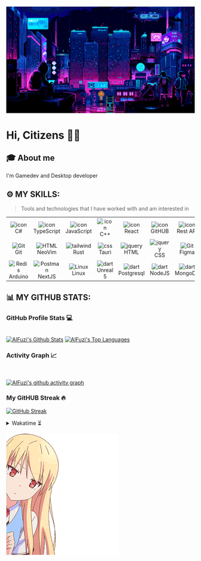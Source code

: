 ![til](./gifs/5927911.gif)

# Hi, Citizens 👋🏼

## 🎓 About me

I'm Gamedev and Desktop developer

## ⚙️ MY SKILLS: 

> Tools and technologies that I have worked with and am interested in

<table align="center">
    <td align="center" width="96">
        <img src="https://techstack-generator.vercel.app/csharp-icon.svg" alt="icon" width="65" height="65" />
      <br>C#
    </td>
    <td align="center" width="96">
        <img src="https://techstack-generator.vercel.app/ts-icon.svg" alt="icon" width="65" height="65" />
      <br>TypeScript
    </td>
    <td align="center" width="96">
        <img src="https://techstack-generator.vercel.app/js-icon.svg" alt="icon" width="65" height="65" />
      <br>JavaScript
    </td>   
    <td align="center" width="96">
        <img src="https://techstack-generator.vercel.app/cpp-icon.svg" alt="icon" width="65" height="65" />
      <br>C++
    </td> 
    <td align="center" width="96">
        <img src="https://techstack-generator.vercel.app/react-icon.svg" alt="icon" width="65" height="65" />
      <br>React
    </td> 
    <td align="center" width="96">
        <img src="https://techstack-generator.vercel.app/github-icon.svg" alt="icon" width="65" height="65" />
      <br>GitHUB
    </td> 
    <td align="center" width="96">
        <img src="https://techstack-generator.vercel.app/restapi-icon.svg" alt="icon" width="65" height="65" />
      <br>Rest API
    </td> 
  </tr>
  <tr>
    <td align="center" width="96">
        <img src="https://skillicons.dev/icons?i=git" width="48" height="48" alt="Git" />
      <br>Git
    </td>
    <td align="center"  width="96">
        <img src="https://skillicons.dev/icons?i=vim" width="48" height="48" alt="HTML" />
      <br>NeoVim
    </td>
    <td align="center" width="96">
        <img src="https://skillicons.dev/icons?i=rust" width="48" height="48" alt="tailwind" />
      <br>Rust
    </td>
    <td align="center" width="96">
        <img src="https://skillicons.dev/icons?i=tauri" width="48" height="48" alt="css" />
      <br>Tauri
    </td>
    <td align="center" width="96">
        <img src="https://skillicons.dev/icons?i=html" width="48" height="48" alt="jquery" />
      <br>HTML
    </td>
        <td align="center" width="96">
        <img src="https://skillicons.dev/icons?i=css" width="48" height="48" alt="jquery" />
      <br>CSS
    </td>
    <td align="center" width="96">
        <img src="https://skillicons.dev/icons?i=figma" width="48" height="48" alt="Git" />
      <br>Figma
    </td>
  </tr>
   <tr>
    <td align="center" width="96">
        <img src="https://skillicons.dev/icons?i=arduino" width="48" height="48" alt="Redis" />
      <br>Arduino
    </td>
    <td align="center" width="96">
        <img src="https://skillicons.dev/icons?i=nextjs" width="48" height="48" alt="Postman" />
      <br>NextJS
    </td>
    <td align="center" width="96">
        <img src="https://skillicons.dev/icons?i=go" width="48" height="48" alt="Linux" />
      <br>Linux
    </td>
    <td align="center" width="96">
        <img src="https://skillicons.dev/icons?i=unreal" width="48" height="48" alt="dart" />
      <br>Unreal 5
    </td>
    <td align="center" width="96">
        <img src="https://skillicons.dev/icons?i=postgres" width="48" height="48" alt="dart" />
      <br>Postgresql
    </td>
     <td align="center" width="96">
        <img src="https://skillicons.dev/icons?i=nodejs" width="48" height="48" alt="dart" />
      <br>NodeJS
    </td>
    <td align="center" width="96">
        <img src="https://skillicons.dev/icons?i=mongodb" width="48" height="48" alt="dart" />
      <br>MongoDB
    </td>
  </tr>
 <tr>
 </tr>
</table>


## 📊 MY GITHUB STATS: 

<h3>GitHub Profile Stats 💻</h3>
  <br/>
    <a href="https://github.com/anuraghazra/github-readme-stats"><img alt="AlFuzi's Github Stats" src="https://github-readme-stats.vercel.app/api/?username=AIFuzi&show_icons=true&count_private=true&theme=synthwave" height="192px"/></a>
  <a href="https://github.com/anuraghazra/github-readme-stats"><img alt="AlFuzi's Top Languages" src="https://github-readme-stats.vercel.app/api/top-langs/?username=AIFuzi&langs_count=8&layout=compact&theme=synthwave" height="192px"/></a>
  <br/>


<h3>Activity Graph 📈</h3>
  <br/>

[![AIFuzi's github activity graph](https://github-readme-activity-graph.vercel.app/graph?username=AIFuzi&theme=react-dark)](https://github.com/ashutosh00710/github-readme-activity-graph)

<h3>My GitHUB Streak 🔥</h3>

[![GitHub Streak](https://streak-stats.demolab.com?user=AIFuzi&theme=transparent&border_radius=4&card_width=500&border=5F27CD&stroke=5F27CD&ring=1DD1A1B9&fire=1FE0AC&currStreakNum=1DD1A1&sideNums=F368E0&currStreakLabel=1DD1A1&sideLabels=FF9FF3&dates=FF6B81)](https://git.io/streak-stats)


<details>
  <summary>Wakatime ⏳</summary>
  <br/>
  <img src="https://wakatime.com/share/@dc77cb55-4864-4bb0-9455-0de80d3420a4/10697d2d-f704-4f8e-a0d7-531539f6c8d3.svg">
  <br/>
  <br/>
  <br/>

  <img src="https://wakatime.com/share/@dc77cb55-4864-4bb0-9455-0de80d3420a4/15deae2b-eee1-496d-a8ae-f523529e2b7f.svg">
</details>

![til](./gifs/5LYzTBVoS196gvYvw3zjwHQ23nYQP3Xdqds56ChX-RQ.gif)